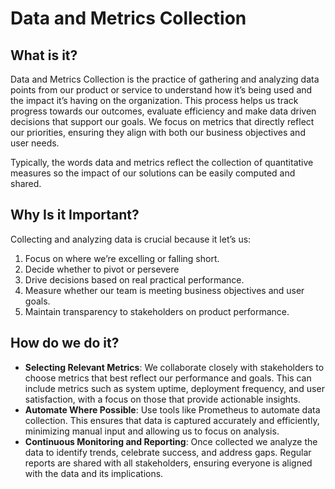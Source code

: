 # Data and Metrics Collection

## What is it?

Data and Metrics Collection is the practice of gathering and analyzing data points from our product or service to understand how it’s being used and the impact it’s having on the organization. This process helps us track progress towards our outcomes, evaluate efficiency and make data driven decisions that support our goals. We focus on metrics that directly reflect our priorities, ensuring they align with both our business objectives and user needs.

Typically, the words data and metrics reflect the collection of quantitative measures so the impact of our solutions can be easily computed and shared.

## Why Is it Important?

Collecting and analyzing data is crucial because it let’s us:

1. Focus on where we’re excelling or falling short.
2. Decide whether to pivot or persevere
3. Drive decisions based on real practical performance.
4. Measure whether our team is meeting business objectives and user goals.
5. Maintain transparency to stakeholders on product performance.

## How do we do it?

* **Selecting Relevant Metrics**: We collaborate closely with stakeholders to choose metrics that best reflect our performance and goals. This can include metrics such as system uptime, deployment frequency, and user satisfaction, with a focus on those that provide actionable insights.
* **Automate Where Possible**: Use tools like Prometheus to automate data collection. This ensures that data is captured accurately and efficiently, minimizing manual input and allowing us to focus on analysis.
* **Continuous Monitoring and Reporting**: Once collected we analyze the data to identify trends, celebrate success, and address gaps. Regular reports are shared with all stakeholders, ensuring everyone is aligned with the data and its implications.

